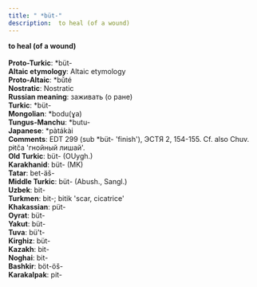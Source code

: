 ```yaml
---
title: " *büt-"
description:  to heal (of a wound)
---
```

<strong> to heal (of a wound)</strong><br><br>
<strong>Proto-Turkic</strong>:  *büt-<br>
<strong>Altaic etymology</strong>:  Altaic etymology<br>
<strong> Proto-Altaic</strong>:  *bŭ̀té<br>
<strong>Nostratic</strong>:  Nostratic<br>
<strong>Russian meaning</strong>:  заживать (о ране)<br>
<strong>Turkic</strong>:  *büt-<br>
<strong>Mongolian</strong>:  *bodu(ɣa)<br>
<strong>Tungus-Manchu</strong>:  *butu-<br>
<strong>Japanese</strong>:  *pàtákài<br>
<strong>Comments</strong>:  EDT 299 (sub *büt- 'finish'), ЭСТЯ 2, 154-155. Cf. also Chuv. pɨtča 'гнойный лишай'.<br>
<strong>Old Turkic</strong>:  büt- (OUygh.)<br>
<strong>Karakhanid</strong>:  büt- (MK)<br>
<strong>Tatar</strong>:  bet-äš-<br>
<strong>Middle Turkic</strong>:  büt- (Abush., Sangl.)<br>
<strong>Uzbek</strong>:  bit-<br>
<strong>Turkmen</strong>:  bit-; bitik 'scar, cicatrice'<br>
<strong>Khakassian</strong>:  püt-<br>
<strong>Oyrat</strong>:  büt-<br>
<strong>Yakut</strong>:  büt-<br>
<strong>Tuva</strong>:  bü't-<br>
<strong>Kirghiz</strong>:  büt-<br>
<strong>Kazakh</strong>:  bit-<br>
<strong>Noghai</strong>:  bit-<br>
<strong>Bashkir</strong>:  böt-öš-<br>
<strong>Karakalpak</strong>:  pit-<br>



